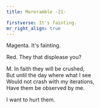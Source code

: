 ```yaml
---
title: Moreramble -21-

firstverse: It's fainting.
mr_right_align: true
---
```


<p class="clr-m-w">
<span class="mr-name-span">Magenta.</span>
It's fainting.
</p>

<p class="clr-r-w">
<span class="mr-name-span">Red.</span>
They that displease you?
</p>

<p class="clr-m-w">
<span class="mr-name-span">M.</span>
In faith they will be crushed,<br>
But until the day where what I see<br>
Would not crash with my iterations,<br>
Have them be observed by me.
</p>

<p class="clr-m-w">
I want to hurt them.
</p>
